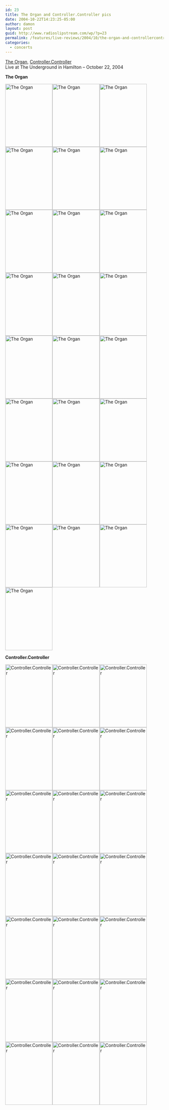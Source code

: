 ```yaml
---
id: 23
title: The Organ and Controller.Controller pics
date: 2004-10-22T14:23:25-05:00
author: damon
layout: post
guid: http://www.radioslipstream.com/wp/?p=23
permalink: /features/live-reviews/2004/10/the-organ-and-controllercontroller-pics/
categories:
  - concerts
---
```

<a href="http://www.theorgan.ca/">The Organ</a>, <a href="http://controllercontroller.com/">Controller.Controller</a>  
Live at The Underground in Hamilton – October 22, 2004

<strong>The Organ</strong>

[<img src="/pics/organcontroller/01.jpg" width="150" height="200" alt="The Organ" border="0" />](/pics/organcontroller/large/01.jpg)[<img src="/pics/organcontroller/02.jpg" width="150" height="200" alt="The Organ" border="0" />](/pics/organcontroller/large/02.jpg)[<img src="/pics/organcontroller/04.jpg" width="150" height="200" alt="The Organ" border="0" />](/pics/organcontroller/large/04.jpg)[<img src="/pics/organcontroller/05.jpg" width="150" height="200" alt="The Organ" border="0" />](/pics/organcontroller/large/05.jpg)[<img src="/pics/organcontroller/06.jpg" width="150" height="200" alt="The Organ" border="0" />](/pics/organcontroller/large/06.jpg)[<img src="/pics/organcontroller/08.jpg" width="150" height="200" alt="The Organ" border="0" />](/pics/organcontroller/large/08.jpg)[<img src="/pics/organcontroller/09.jpg" width="150" height="200" alt="The Organ" border="0" />](/pics/organcontroller/large/09.jpg)[<img src="/pics/organcontroller/10.jpg" width="150" height="200" alt="The Organ" border="0" />](/pics/organcontroller/large/10.jpg)[<img src="/pics/organcontroller/11.jpg" width="150" height="200" alt="The Organ" border="0" />](/pics/organcontroller/large/11.jpg)[<img src="/pics/organcontroller/12.jpg" width="150" height="200" alt="The Organ" border="0" />](/pics/organcontroller/large/12.jpg)[<img src="/pics/organcontroller/14.jpg" width="150" height="200" alt="The Organ" border="0" />](/pics/organcontroller/large/14.jpg)[<img src="/pics/organcontroller/15.jpg" width="150" height="200" alt="The Organ" border="0" />](/pics/organcontroller/large/15.jpg)[<img src="/pics/organcontroller/16.jpg" width="150" height="200" alt="The Organ" border="0" />](/pics/organcontroller/large/16.jpg)[<img src="/pics/organcontroller/17.jpg" width="150" height="200" alt="The Organ" border="0" />](/pics/organcontroller/large/17.jpg)[<img src="/pics/organcontroller/18.jpg" width="150" height="200" alt="The Organ" border="0" />](/pics/organcontroller/large/18.jpg)[<img src="/pics/organcontroller/19.jpg" width="150" height="200" alt="The Organ" border="0" />](/pics/organcontroller/large/19.jpg)[<img src="/pics/organcontroller/20.jpg" width="150" height="200" alt="The Organ" border="0" />](/pics/organcontroller/large/20.jpg)[<img src="/pics/organcontroller/21.jpg" width="150" height="200" alt="The Organ" border="0" />](/pics/organcontroller/large/21.jpg)[<img src="/pics/organcontroller/23.jpg" width="150" height="200" alt="The Organ" border="0" />](/pics/organcontroller/large/23.jpg)[<img src="/pics/organcontroller/25.jpg" width="150" height="200" alt="The Organ" border="0" />](/pics/organcontroller/large/25.jpg)[<img src="/pics/organcontroller/26.jpg" width="150" height="200" alt="The Organ" border="0" />](/pics/organcontroller/large/26.jpg)[<img src="/pics/organcontroller/27.jpg" width="150" height="200" alt="The Organ" border="0" />](/pics/organcontroller/large/27.jpg)[<img src="/pics/organcontroller/28.jpg" width="150" height="200" alt="The Organ" border="0" />](/pics/organcontroller/large/28.jpg)[<img src="/pics/organcontroller/29.jpg" width="150" height="200" alt="The Organ" border="0" />](/pics/organcontroller/large/29.jpg)[<img src="/pics/organcontroller/30.jpg" width="150" height="200" alt="The Organ" border="0" />](/pics/organcontroller/large/30.jpg) 

<strong>Controller.Controller</strong>

[<img src="/pics/organcontroller/31.jpg" width="150" height="200" alt="Controller.Controller" border="0" />](/pics/organcontroller/large/31.jpg)[<img src="/pics/organcontroller/33.jpg" width="150" height="200" alt="Controller.Controller" border="0" />](/pics/organcontroller/large/33.jpg)[<img src="/pics/organcontroller/35.jpg" width="150" height="200" alt="Controller.Controller" border="0" />](/pics/organcontroller/large/35.jpg)[<img src="/pics/organcontroller/36.jpg" width="150" height="200" alt="Controller.Controller" border="0" />](/pics/organcontroller/large/36.jpg)[<img src="/pics/organcontroller/37.jpg" width="150" height="200" alt="Controller.Controller" border="0" />](/pics/organcontroller/large/37.jpg)[<img src="/pics/organcontroller/39.jpg" width="150" height="200" alt="Controller.Controller" border="0" />](/pics/organcontroller/large/39.jpg)[<img src="/pics/organcontroller/40.jpg" width="150" height="200" alt="Controller.Controller" border="0" />](/pics/organcontroller/large/40.jpg)[<img src="/pics/organcontroller/43.jpg" width="150" height="200" alt="Controller.Controller" border="0" />](/pics/organcontroller/large/43.jpg)[<img src="/pics/organcontroller/44.jpg" width="150" height="200" alt="Controller.Controller" border="0" />](/pics/organcontroller/large/44.jpg)[<img src="/pics/organcontroller/45.jpg" width="150" height="200" alt="Controller.Controller" border="0" />](/pics/organcontroller/large/45.jpg)[<img src="/pics/organcontroller/46.jpg" width="150" height="200" alt="Controller.Controller" border="0" />](/pics/organcontroller/large/46.jpg)[<img src="/pics/organcontroller/47.jpg" width="150" height="200" alt="Controller.Controller" border="0" />](/pics/organcontroller/large/47.jpg)[<img src="/pics/organcontroller/48.jpg" width="150" height="200" alt="Controller.Controller" border="0" />](/pics/organcontroller/large/48.jpg)[<img src="/pics/organcontroller/49.jpg" width="150" height="200" alt="Controller.Controller" border="0" />](/pics/organcontroller/large/49.jpg)[<img src="/pics/organcontroller/51.jpg" width="150" height="200" alt="Controller.Controller" border="0" />](/pics/organcontroller/large/51.jpg)[<img src="/pics/organcontroller/53.jpg" width="150" height="200" alt="Controller.Controller" border="0" />](/pics/organcontroller/large/53.jpg)[<img src="/pics/organcontroller/54.jpg" width="150" height="200" alt="Controller.Controller" border="0" />](/pics/organcontroller/large/54.jpg)[<img src="/pics/organcontroller/55.jpg" width="150" height="200" alt="Controller.Controller" border="0" />](/pics/organcontroller/large/55.jpg)[<img src="/pics/organcontroller/56.jpg" width="150" height="200" alt="Controller.Controller" border="0" />](/pics/organcontroller/large/56.jpg)[<img src="/pics/organcontroller/57.jpg" width="150" height="200" alt="Controller.Controller" border="0" />](/pics/organcontroller/large/57.jpg)[<img src="/pics/organcontroller/58.jpg" width="150" height="200" alt="Controller.Controller" border="0" />](/pics/organcontroller/large/58.jpg)